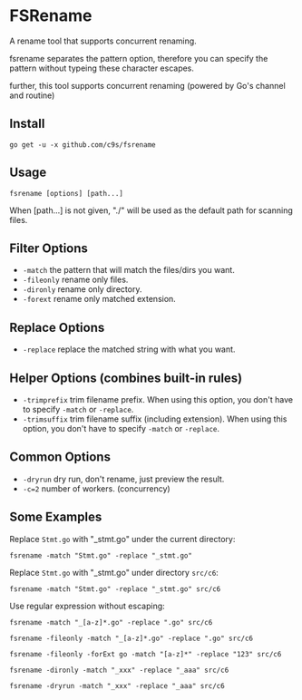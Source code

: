 FSRename
======================
A rename tool that supports concurrent renaming.

fsrename separates the pattern option, therefore you can specify the pattern without typeing these character escapes.

further, this tool supports concurrent renaming (powered by Go's channel and routine)

Install
--------------

    go get -u -x github.com/c9s/fsrename


Usage
---------------------

    fsrename [options] [path...]

When [path...] is not given, "./" will be used as the default path for scanning files.

## Filter Options

- `-match` the pattern that will match the files/dirs you want.
- `-fileonly` rename only files.
- `-dironly` rename only directory.
- `-forext` rename only matched extension.

## Replace Options

- `-replace` replace the matched string with what you want.

## Helper Options (combines built-in rules)

- `-trimprefix` trim filename prefix. When using this option, you don't have to specify `-match` or `-replace`.
- `-trimsuffix` trim filename suffix (including extension). When using this option, you don't have to specify `-match` or `-replace`.

## Common Options

- `-dryrun`  dry run, don't rename, just preview the result.
- `-c=2` number of workers. (concurrency)

Some Examples
-------------

Replace `Stmt.go` with "_stmt.go" under the current directory:

    fsrename -match "Stmt.go" -replace "_stmt.go"

Replace `Stmt.go` with "_stmt.go" under directory `src/c6`:

    fsrename -match "Stmt.go" -replace "_stmt.go" src/c6

Use regular expression without escaping:

    fsrename -match "_[a-z]*.go" -replace ".go" src/c6

    fsrename -fileonly -match "_[a-z]*.go" -replace ".go" src/c6

    fsrename -fileonly -forExt go -match "[a-z]*" -replace "123" src/c6

    fsrename -dironly -match "_xxx" -replace "_aaa" src/c6

    fsrename -dryrun -match "_xxx" -replace "_aaa" src/c6
